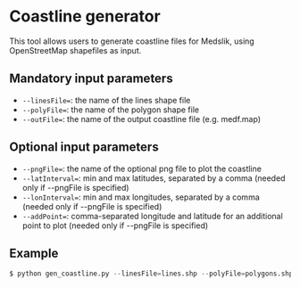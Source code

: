 # Coastline generator

This tool allows users to generate coastline files for Medslik, using OpenStreetMap shapefiles as input.

## Mandatory input parameters

* `--linesFile=`: the name of the lines shape file
* `--polyFile=`: the name of the polygon shape file
* `--outFile=`: the name of the output coastline file (e.g. medf.map)

## Optional input parameters

* `--pngFile=`: the name of the optional png file to plot the coastline
* `--latInterval=`: min and max latitudes, separated by a comma (needed only if --pngFile is specified)
* `--lonInterval=`: min and max longitudes, separated by a comma (needed only if --pngFile is specified)
* `--addPoint=`: comma-separated longitude and latitude for an additional point to plot (needed only if --pngFile is specified)

## Example

```python
$ python gen_coastline.py --linesFile=lines.shp --polyFile=polygons.shp  --outFile=medf.map --pngFile=coastline_image.png --latInterval=-21,-19 --lonInterval=56,58
```